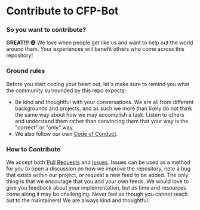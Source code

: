 # Contribute to CFP-Bot

### So you want to contribute?

**GREAT!!! :smile:** We love when people get like us and want to help
out the world around them. Your experiences will benefit others who
come across this repository!

### Ground rules
Before you start coding your heart out, let's make sure to remind you what
the community surrounded by this repo expects:

- Be kind and thoughtful with your conversations. We are all from different backgrounds
and projects, and as such we more than likely do not think the same way about
how we may accomplish a task. Listen to others and understand them rather than
convincing them that your way is the "correct" or "only" way.
- We also follow our own [Code of Conduct](./CODE_OF_CONDUCT.md).

### How to Contribute

We accept both [Pull Requests](https://github.com/maxcell/cfp-bot/pulls) and
[Issues](https://github.com/maxcell/cfp-bot/issues). Issues can be used as a
method for you to open a discussion on how we improve the repository, note
a bug that exists within our project, or request a new feed to be added. The
only thing is that we encourage that you add your own feeds. We would love to
give you feedback about your implementation, but as time and resources come along
it may be challenging. Never feel as though you cannot reach out to the maintainers!
We are always kind and thoughtful.

